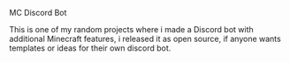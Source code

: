 MC Discord Bot

This is one of my random projects where i made a Discord bot with additional Minecraft features, i released it as open source, if anyone wants templates or ideas for their own discord bot.
